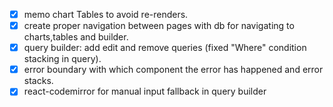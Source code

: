 - [x] memo chart Tables to avoid re-renders.
- [x] create proper navigation between pages with db for navigating to charts,tables and builder.
- [x] query builder: add edit and remove queries (fixed "Where" condition stacking in query).
- [x] error boundary with which component the error has happened and error stacks.
- [x] react-codemirror for manual input fallback in query builder
